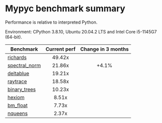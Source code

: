 # Mypyc benchmark summary

Performance is relative to interpreted Python.

Environment: CPython 3.8.10, Ubuntu 20.04.2 LTS and Intel Core i5-1145G7 (64-bit).

| Benchmark | Current perf | Change in 3 months |
| --- | :---: | :---: |
| [richards](benchmarks/richards.md) | 49.42x |  |
| [spectral_norm](benchmarks/spectral_norm.md) | 21.86x | +4.1% |
| [deltablue](benchmarks/deltablue.md) | 19.21x |  |
| [raytrace](benchmarks/raytrace.md) | 18.58x |  |
| [binary_trees](benchmarks/binary_trees.md) | 10.23x |  |
| [hexiom](benchmarks/hexiom.md) | 8.51x |  |
| [bm_float](benchmarks/bm_float.md) | 7.73x |  |
| [nqueens](benchmarks/nqueens.md) | 2.37x |  |
